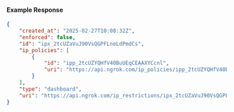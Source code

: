 <!-- Code generated for API Clients. DO NOT EDIT. -->

#### Example Response

```json
{
	"created_at": "2025-02-27T10:08:32Z",
	"enforced": false,
	"id": "ipx_2tcUZaVuJ90VsQGPFLneLdPmdCs",
	"ip_policies": [
		{
			"id": "ipp_2tcUZYQHfV40BuUEqCEAAXYCcnl",
			"uri": "https://api.ngrok.com/ip_policies/ipp_2tcUZYQHfV40BuUEqCEAAXYCcnl"
		}
	],
	"type": "dashboard",
	"uri": "https://api.ngrok.com/ip_restrictions/ipx_2tcUZaVuJ90VsQGPFLneLdPmdCs"
}
```
